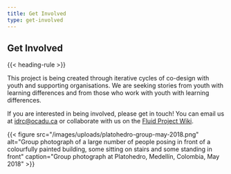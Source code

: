 ```yaml
---
title: Get Involved
type: get-involved
---
```

## Get Involved

{{< heading-rule >}}

This project is being created through iterative cycles of co-design with youth and supporting organisations. We are seeking stories from youth with learning differences and from those who work with youth with learning differences.

If you are interested in being involved, please get in touch! You can email us at <idrc@ocadu.ca> or collaborate with us on the [Fluid Project Wiki](https://wiki.fluidproject.org/display/fluid/Social+Justice+Repair+Kit).

{{< figure src="/images/uploads/platohedro-group-may-2018.png" alt="Group photograph of a large number of people posing in front of a colourfully painted building, some sitting on stairs and some standing in front" caption="Group photograph at Platohedro, Medellín, Colombia, May 2018" >}}

